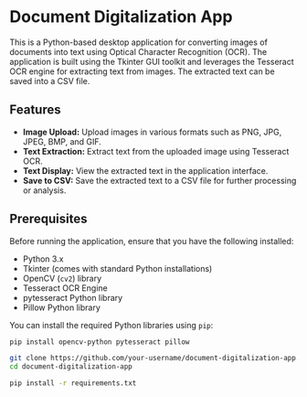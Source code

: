 # Document Digitalization App

This is a Python-based desktop application for converting images of documents into text using Optical Character Recognition (OCR). The application is built using the Tkinter GUI toolkit and leverages the Tesseract OCR engine for extracting text from images. The extracted text can be saved into a CSV file.

## Features

- **Image Upload:** Upload images in various formats such as PNG, JPG, JPEG, BMP, and GIF.
- **Text Extraction:** Extract text from the uploaded image using Tesseract OCR.
- **Text Display:** View the extracted text in the application interface.
- **Save to CSV:** Save the extracted text to a CSV file for further processing or analysis.

## Prerequisites

Before running the application, ensure that you have the following installed:

- Python 3.x
- Tkinter (comes with standard Python installations)
- OpenCV (`cv2`) library
- Tesseract OCR Engine
- pytesseract Python library
- Pillow Python library

You can install the required Python libraries using `pip`:

```bash
pip install opencv-python pytesseract pillow

git clone https://github.com/your-username/document-digitalization-app.git
cd document-digitalization-app

pip install -r requirements.txt
